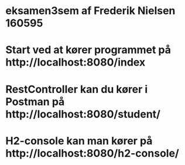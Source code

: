 # eksamen3sem af Frederik Nielsen 160595
# Start ved at kører programmet på http://localhost:8080/index
# RestController kan du kører i Postman på http://localhost:8080/student/
# H2-console kan man kører på http://localhost:8080/h2-console/
